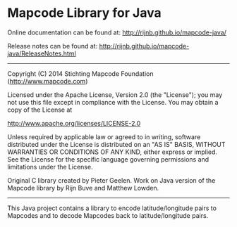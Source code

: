 Mapcode Library for Java
====

Online documentation can be found at: http://rijnb.github.io/mapcode-java/

Release notes can be found at: http://rijnb.github.io/mapcode-java/ReleaseNotes.html

----

Copyright (C) 2014 Stichting Mapcode Foundation (http://www.mapcode.com)

Licensed under the Apache License, Version 2.0 (the "License");
you may not use this file except in compliance with the License.
You may obtain a copy of the License at

   http://www.apache.org/licenses/LICENSE-2.0

Unless required by applicable law or agreed to in writing, software
distributed under the License is distributed on an "AS IS" BASIS,
WITHOUT WARRANTIES OR CONDITIONS OF ANY KIND, either express or implied.
See the License for the specific language governing permissions and
limitations under the License.

Original C library created by Pieter Geelen. Work on Java version
of the Mapcode library by Rijn Buve and Matthew Lowden.

----

This Java project contains a library to encode latitude/longitude pairs to Mapcodes
and to decode Mapcodes back to latitude/longitude pairs.
